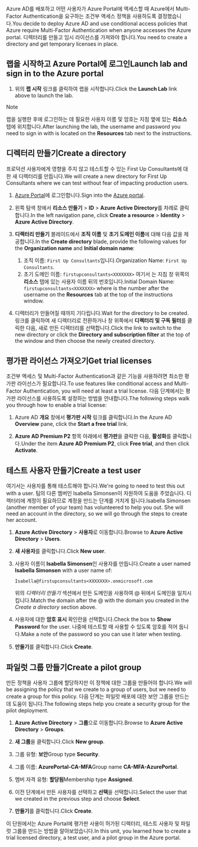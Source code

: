 <span data-ttu-id="62e3d-101">Azure AD를 배포하고 어떤 사용자가 Azure Portal에 액세스할 때 Azure에서 Multi-Factor Authentication을 요구하는 조건부 액세스 정책을 사용하도록 결정했습니다.</span><span class="sxs-lookup"><span data-stu-id="62e3d-101">You decide to deploy Azure AD and use conditional access policies that Azure require Multi-Factor Authentication when anyone accesses the Azure portal.</span></span> <span data-ttu-id="62e3d-102">디렉터리를 만들고 임시 라이선스를 가져와야 합니다.</span><span class="sxs-lookup"><span data-stu-id="62e3d-102">You need to create a directory and get temporary licenses in place.</span></span>

## <a name="launch-lab-and-sign-in-to-the-azure-portal"></a><span data-ttu-id="62e3d-103">랩을 시작하고 Azure Portal에 로그인</span><span class="sxs-lookup"><span data-stu-id="62e3d-103">Launch lab and sign in to the Azure portal</span></span>

1. <span data-ttu-id="62e3d-104">위의 **랩 시작** 링크를 클릭하여 랩을 시작합니다.</span><span class="sxs-lookup"><span data-stu-id="62e3d-104">Click the **Launch Lab** link above to launch the lab.</span></span>

> [!NOTE]
> <span data-ttu-id="62e3d-105">랩을 실행한 후에 로그인하는 데 필요한 사용자 이름 및 암호는 지침 옆에 있는 **리소스** 탭에 위치합니다.</span><span class="sxs-lookup"><span data-stu-id="62e3d-105">After launching the lab, the username and password you need to sign in with is located on the **Resources** tab next to the instructions.</span></span>

## <a name="create-a-directory"></a><span data-ttu-id="62e3d-106">디렉터리 만들기</span><span class="sxs-lookup"><span data-stu-id="62e3d-106">Create a directory</span></span>

<span data-ttu-id="62e3d-107">프로덕션 사용자에게 영향을 주지 않고 테스트할 수 있는 First Up Consultants에 대한 새 디렉터리를 만듭니다.</span><span class="sxs-lookup"><span data-stu-id="62e3d-107">We will create a new directory for First Up Consultants where we can test without fear of impacting production users.</span></span>

1. <span data-ttu-id="62e3d-108">[Azure Portal](https://portal.azure.com?azure-portal=true)에 로그인합니다.</span><span class="sxs-lookup"><span data-stu-id="62e3d-108">Sign into the [Azure portal](https://portal.azure.com?azure-portal=true).</span></span>

2. <span data-ttu-id="62e3d-109">왼쪽 탐색 창에서 **리소스 만들기** > **ID** > **Azure Active Directory**를 차례로 클릭합니다.</span><span class="sxs-lookup"><span data-stu-id="62e3d-109">In the left navigation pane, click **Create a resource** > **Identity** > **Azure Active Directory**.</span></span>

3. <span data-ttu-id="62e3d-110">**디렉터리 만들기** 블레이드에서 **조직 이름** 및 **초기 도메인 이름**에 대해 다음 값을 제공합니다.</span><span class="sxs-lookup"><span data-stu-id="62e3d-110">In the **Create directory** blade, provide the following values for the **Organization name** and **Initial domain name**:</span></span>

   1. <span data-ttu-id="62e3d-111">조직 이름: `First Up Consultants`입니다.</span><span class="sxs-lookup"><span data-stu-id="62e3d-111">Organization Name: `First Up Consultants`.</span></span>
   2. <span data-ttu-id="62e3d-112">초기 도메인 이름: `firstupconsultants<XXXXXXX>` 여기서 <XXXXXXX>는 지침 창 위쪽의 **리소스** 탭에 있는 사용자 이름 뒤의 번호입니다.</span><span class="sxs-lookup"><span data-stu-id="62e3d-112">Initial Domain Name: `firstupconsultants<XXXXXXX>` where <XXXXXXX> is the number after the username on the **Resources** tab at the top of the instructions window.</span></span>

4. <span data-ttu-id="62e3d-113">디렉터리가 만들어질 때까지 기다립니다.</span><span class="sxs-lookup"><span data-stu-id="62e3d-113">Wait for the directory to be created.</span></span> <span data-ttu-id="62e3d-114">링크를 클릭하여 새 디렉터리로 전환하거나 창 위쪽에서 **디렉터리 및 구독 필터**를 클릭한 다음, 새로 만든 디렉터리를 선택합니다.</span><span class="sxs-lookup"><span data-stu-id="62e3d-114">Click the link to switch to the new directory or click the **Directory and subscription filter** at the top of the window and then choose the newly created directory.</span></span>

## <a name="get-trial-licenses"></a><span data-ttu-id="62e3d-115">평가판 라이선스 가져오기</span><span class="sxs-lookup"><span data-stu-id="62e3d-115">Get trial licenses</span></span>

<span data-ttu-id="62e3d-116">조건부 액세스 및 Multi-Factor Authentication과 같은 기능을 사용하려면 최소한 평가판 라이선스가 필요합니다.</span><span class="sxs-lookup"><span data-stu-id="62e3d-116">To use features like conditional access and Multi-Factor Authentication, you will need at least a trial license.</span></span> <span data-ttu-id="62e3d-117">다음 단계에서는 평가판 라이선스를 사용하도록 설정하는 방법을 안내합니다.</span><span class="sxs-lookup"><span data-stu-id="62e3d-117">The following steps walk you through how to enable a trial license:</span></span>

1. <span data-ttu-id="62e3d-118">Azure AD **개요** 창에서 **평가판 시작** 링크를 클릭합니다.</span><span class="sxs-lookup"><span data-stu-id="62e3d-118">In the Azure AD **Overview** pane, click the **Start a free trial** link.</span></span>

1. <span data-ttu-id="62e3d-119">**Azure AD Premium P2** 항목 아래에서 **평가판**을 클릭한 다음, **활성화**를 클릭합니다.</span><span class="sxs-lookup"><span data-stu-id="62e3d-119">Under the item **Azure AD Premium P2**, click **Free trial**, and then click **Activate**.</span></span>

## <a name="create-a-test-user"></a><span data-ttu-id="62e3d-120">테스트 사용자 만들기</span><span class="sxs-lookup"><span data-stu-id="62e3d-120">Create a test user</span></span>

<span data-ttu-id="62e3d-121">여기서는 사용자를 통해 테스트해야 합니다.</span><span class="sxs-lookup"><span data-stu-id="62e3d-121">We're going to need to test this out with a user.</span></span> <span data-ttu-id="62e3d-122">팀의 다른 멤버인 Isabella Simonsen이 자원하여 도움을 주었습니다. 디렉터리에 계정이 필요하므로 계정을 만드는 단계를 거치게 됩니다.</span><span class="sxs-lookup"><span data-stu-id="62e3d-122">Isabella Simonsen (another member of your team) has volunteered to help you out. She will need an account in the directory, so we will go through the steps to create her account.</span></span>

1. <span data-ttu-id="62e3d-123">**Azure Active Directory** > **사용자**로 이동합니다.</span><span class="sxs-lookup"><span data-stu-id="62e3d-123">Browse to **Azure Active Directory** > **Users**.</span></span>

1. <span data-ttu-id="62e3d-124">**새 사용자**를 클릭합니다.</span><span class="sxs-lookup"><span data-stu-id="62e3d-124">Click **New user**.</span></span>

1. <span data-ttu-id="62e3d-125">사용자 이름이 **Isabella Simonsen**인 사용자를 만듭니다.</span><span class="sxs-lookup"><span data-stu-id="62e3d-125">Create a user named **Isabella Simonsen** with a user name of:</span></span>

   `Isabella@firstupconsultants<XXXXXXX>.onmicrosoft.com`

   <span data-ttu-id="62e3d-126">위의 *디렉터리 만들기* 섹션에서 만든 도메인을 사용하여 @ 뒤에서 도메인을 일치시킵니다.</span><span class="sxs-lookup"><span data-stu-id="62e3d-126">Match the domain after the @ with the domain you created in the *Create a directory* section above.</span></span>

1. <span data-ttu-id="62e3d-127">사용자에 대한 **암호 표시** 확인란을 선택합니다.</span><span class="sxs-lookup"><span data-stu-id="62e3d-127">Check the box to **Show Password** for the user.</span></span> <span data-ttu-id="62e3d-128">나중에 테스트할 때 사용할 수 있도록 암호를 적어 둡니다.</span><span class="sxs-lookup"><span data-stu-id="62e3d-128">Make a note of the password so you can use it later when testing.</span></span>

1. <span data-ttu-id="62e3d-129">**만들기**를 클릭합니다.</span><span class="sxs-lookup"><span data-stu-id="62e3d-129">Click **Create**.</span></span>

## <a name="create-a-pilot-group"></a><span data-ttu-id="62e3d-130">파일럿 그룹 만들기</span><span class="sxs-lookup"><span data-stu-id="62e3d-130">Create a pilot group</span></span>

<span data-ttu-id="62e3d-131">만든 정책을 사용자 그룹에 할당하지만 이 정책에 대한 그룹을 만들어야 합니다.</span><span class="sxs-lookup"><span data-stu-id="62e3d-131">We will be assigning the policy that we create to a group of users, but we need to create a group for this policy.</span></span> <span data-ttu-id="62e3d-132">다음 단계는 파일럿 배포에 대한 보안 그룹을 만드는 데 도움이 됩니다.</span><span class="sxs-lookup"><span data-stu-id="62e3d-132">The following steps help you create a security group for the pilot deployment.</span></span>

1. <span data-ttu-id="62e3d-133">**Azure Active Directory** > **그룹**으로 이동합니다.</span><span class="sxs-lookup"><span data-stu-id="62e3d-133">Browse to **Azure Active Directory** > **Groups**.</span></span>

1. <span data-ttu-id="62e3d-134">**새 그룹**을 클릭합니다.</span><span class="sxs-lookup"><span data-stu-id="62e3d-134">Click **New group**.</span></span>

1. <span data-ttu-id="62e3d-135">그룹 유형: **보안**</span><span class="sxs-lookup"><span data-stu-id="62e3d-135">Group type **Security**.</span></span>

1. <span data-ttu-id="62e3d-136">그룹 이름: **AzurePortal-CA-MFA**</span><span class="sxs-lookup"><span data-stu-id="62e3d-136">Group name **CA-MFA-AzurePortal**.</span></span>

1. <span data-ttu-id="62e3d-137">멤버 자격 유형: **할당됨**</span><span class="sxs-lookup"><span data-stu-id="62e3d-137">Membership type **Assigned**.</span></span>

1. <span data-ttu-id="62e3d-138">이전 단계에서 만든 사용자를 선택하고 **선택**을 선택합니다.</span><span class="sxs-lookup"><span data-stu-id="62e3d-138">Select the user that we created in the previous step and choose **Select**.</span></span>

1. <span data-ttu-id="62e3d-139">**만들기**를 클릭합니다.</span><span class="sxs-lookup"><span data-stu-id="62e3d-139">Click **Create**.</span></span>

<span data-ttu-id="62e3d-140">이 단원에서는 Azure Portal에 평가판 사용이 허가된 디렉터리, 테스트 사용자 및 파일럿 그룹을 만드는 방법을 알아보았습니다.</span><span class="sxs-lookup"><span data-stu-id="62e3d-140">In this unit, you learned how to create a trial licensed directory, a test user, and a pilot group in the Azure portal.</span></span>
